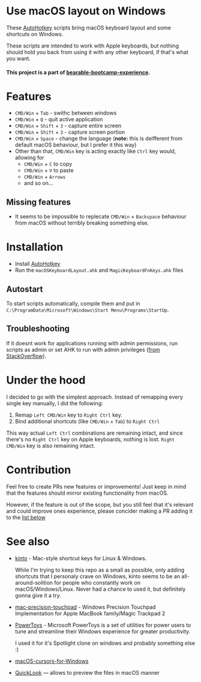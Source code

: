# Use macOS layout on Windows
These [AutoHotkey](https://www.autohotkey.com/) scripts bring macOS keyboard layout and some shortcuts on Windows.

These scripts are intended to work with Apple keyboards, but nothing should hold you back from using it with any other keyboard, if that's what you want.

#### This project is a part of [bearable-bootcamp-experience](https://github.com/Bobronium/bearable-bootcamp-experience).

# Features
- `CMD/Win` + `Tab` - swithc between windows
- `CMD/Win` + `Q` - quit active application
- `CMD/Win` + `Shift` + `3` - capture entire screen
- `CMD/Win` + `Shift` + `3` - capture screen portion
- `CMD/Win` + `Space` - change the language (**note:** this is deifferent from default macOS behaviour, but I prefer it this way)
- Other than that, `CMD/Win` key is acting exactly like `Ctrl` key would, allowing for
  - `CMD/Win` + `C` to copy
  - `CMD/Win` + `V` to paste
  - `CMD/Win` + `Arrows`
  - and so on...

## Missing features
- It seems to be impossible to replecate `CMD/Win` + `Backspace` behaviour from macOS without terribly breaking something else.


# Installation
- Install [AutoHotkey](https://www.autohotkey.com/) 
- Run the `macOSKeyboardLayout.ahk` and `MagicKeyboardFnKeys.ahk` files

## Autostart
To start scripts automatically, compile them and put in `C:\ProgramData\Microsoft\Windows\Start Menu\Programs\StartUp`.

## Troubleshooting
If it doesnt work for applications running with admin permissions, run scripts as admin or set AHK to run with admin privileges ([from StackOverflow](https://stackoverflow.com/a/8457852/723769)). 


# Under the hood
I decided to go with the simplest approach. Instead of remapping every single key manually, I did the following: 
1. Remap `Left CMD/Win` key to `Right Ctrl` key.
2. Bind additional shortcuts (like `CMD/Win` + `Tab`) to `Right Ctrl`

This way actual `Left Ctrl` combinations are remaining intact, and since there's no `Right Ctrl` key on Apple keyboards, nothing is lost.
`Right CMD/Win` key is also remaining intact.

# Contribution
Feel free to create PRs new features or improvements! Just keep in mind that the features should mirror existing functionality from macOS. 

However, if the feature is out of the scope, but you still feel that it's relevant and could improve ones experience, please concider making a PR adding it to the [list below](https://github.com/Bobronium/ahk-macos-keyboard-layout#see-also)

# See also
- [kinto](https://github.com/rbreaves/kinto) - Mac-style shortcut keys for Linux & Windows.
  
  While I'm trying to keep this repo as a small as possible, only adding shortcuts that I personaly crave on Windows, kinto seems to be an all-around-solition for people who constantly work on macOS/Windows/Linux. Never had a chance to used it, but definitely gonna give it a try.

- [mac-precision-touchpad](https://github.com/imbushuo/mac-precision-touchpad) - Windows Precision Touchpad Implementation for Apple MacBook family/Magic Trackpad 2

- [PowerToys](https://github.com/microsoft/PowerToys) - Microsoft PowerToys is a set of utilities for power users to tune and streamline their Windows experience for greater productivity.
  
  I used it for it's Spotlight clone on windows and probably something else :)

- [macOS-cursors-for-Windows](https://github.com/antiden/macOS-cursors-for-Windows)

- [QuickLook](https://github.com/QL-Win/QuickLook) — allows to preview the files in macOS manner
